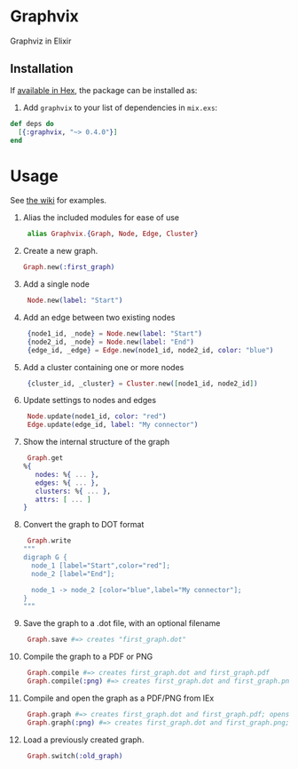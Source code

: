 # Graphvix

Graphviz in Elixir

## Installation

If [available in Hex](https://hex.pm/docs/publish), the package can be installed as:

1. Add `graphvix` to your list of dependencies in `mix.exs`:

```elixir
def deps do
  [{:graphvix, "~> 0.4.0"}]
end
```

# Usage

See [the wiki](https://github.com/mikowitz/graphvix/wiki/Examples) for examples.

1. Alias the included modules for ease of use

    ```elixir
     alias Graphvix.{Graph, Node, Edge, Cluster}
    ```

1. Create a new graph.

    ```elixir
    Graph.new(:first_graph)
    ```

1. Add a single node

    ```elixir
     Node.new(label: "Start")
    ```

1. Add an edge between two existing nodes

    ```elixir
     {node1_id, _node} = Node.new(label: "Start")
     {node2_id, _node} = Node.new(label: "End")
     {edge_id, _edge} = Edge.new(node1_id, node2_id, color: "blue")
    ```

1. Add a cluster containing one or more nodes

    ```elixir
     {cluster_id, _cluster} = Cluster.new([node1_id, node2_id])
    ```

1. Update settings to nodes and edges

    ```elixir
     Node.update(node1_id, color: "red")
     Edge.update(edge_id, label: "My connector")
    ```

1. Show the internal structure of the graph

    ```elixir
     Graph.get
    %{
       nodes: %{ ... },
       edges: %{ ... },
       clusters: %{ ... },
       attrs: [ ... ]
    }
    ```
1. Convert the graph to DOT format

    ```elixir
     Graph.write
    """
    digraph G {
      node_1 [label="Start",color="red"];
      node_2 [label="End"];

      node_1 -> node_2 [color="blue",label="My connector"];
    }
    """
    ```
1. Save the graph to a .dot file, with an optional filename

    ```elixir
     Graph.save #=> creates "first_graph.dot"
    ```

1. Compile the graph to a PDF or PNG

    ```elixir
     Graph.compile #=> creates first_graph.dot and first_graph.pdf
     Graph.compile(:png) #=> creates first_graph.dot and first_graph.png
    ```

1. Compile and open the graph as a PDF/PNG from IEx

    ```elixir
     Graph.graph #=> creates first_graph.dot and first_graph.pdf; opens first_graph.pdf
     Graph.graph(:png) #=> creates first_graph.dot and first_graph.png; opens first_graph.png
    ```

1. Load a previously created graph.

    ```elixir
     Graph.switch(:old_graph)
    ```
